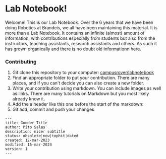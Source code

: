 # Lab Notebook!

Welcome! This is our Lab Notebook. Over the 6 years that we have been doing Robotics at Brandeis, we all have been maintaining this material. It is more than a Lab Notebook. It contains an infinite (almost) amount of information, with contributions especially from students but also from the instructors, teaching assistants, research assistants and others. As such it has grown organically and there is no doubt old informationn here.

### Contributing


1. Git clone this repository to your computer: [campusrover/labnotebook](https://github.com/campusrover/labnotebook)
2. Find an appropriate folder to put your contribution. There are many places, and if you can't decide you can also create a new folder.
3. Write your contribution using markdown. You can include images as well as links. There are many tutorials on Markdown but you most likely already know it.
4. Add the a header like this one before the start of the markdown:
5. Git add, commit and push your changes.

```
---
title: Gooder Title
author: Pito Salas
description: nicer subtitle
status: obsolete|new|tophit|dated
created: 12-mar-2023
modified: 15-mar-2024
version: 1
---
```
